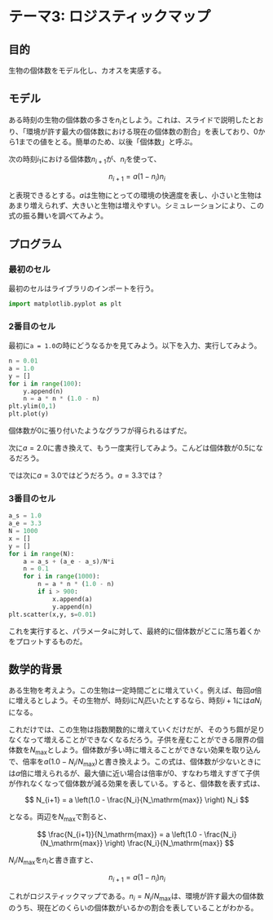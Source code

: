 # テーマ3: ロジスティックマップ

## 目的

生物の個体数をモデル化し、カオスを実感する。

## モデル

ある時刻の生物の個体数の多さを$n_i$としよう。これは、スライドで説明したとおり、「環境が許す最大の個体数における現在の個体数の割合」を表しており、0から1までの値をとる。簡単のため、以後「個体数」と呼ぶ。

次の時刻$i_1$における個体数$n_{i+1}$が、$n_i$を使って、

$$
n_{i+1} = a (1 - n_i) n_i
$$

と表現できるとする。$a$は生物にとっての環境の快適度を表し、小さいと生物はあまり増えられず、大きいと生物は増えやすい。シミュレーションにより、この式の振る舞いを調べてみよう。

## プログラム

### 最初のセル

最初のセルはライブラリのインポートを行う。

```py
import matplotlib.pyplot as plt
```

### 2番目のセル

最初に`a = 1.0`の時にどうなるかを見てみよう。以下を入力、実行してみよう。

```py
n = 0.01
a = 1.0
y = []
for i in range(100):
    y.append(n)
    n = a * n * (1.0 - n)
plt.ylim(0,1)
plt.plot(y)
```

個体数が0に張り付いたようなグラフが得られるはずだ。

次に$a=2.0$に書き換えて、もう一度実行してみよう。こんどは個体数が$0.5$になるだろう。

では次に$a=3.0$ではどうだろう。$a=3.3$では？

### 3番目のセル

```py
a_s = 1.0
a_e = 3.3
N = 1000
x = []
y = []
for i in range(N):
    a = a_s + (a_e - a_s)/N*i
    n = 0.1
    for i in range(1000):
        n = a * n * (1.0 - n)
        if i > 900:
            x.append(a)
            y.append(n)
plt.scatter(x,y, s=0.01)
```

これを実行すると、パラメータ`a`に対して、最終的に個体数がどこに落ち着くかをプロットするものだ。

## 数学的背景

ある生物を考えよう。この生物は一定時間ごとに増えていく。例えば、毎回$a$倍に増えるとしよう。その生物が、時刻$i$に$N_i$匹いたとするなら、時刻$i+1$には$a N_i$になる。

これだけでは、この生物は指数関数的に増えていくだけだが、そのうち餌が足りなくなって増えることができなくなるだろう。子供を産むことができる限界の個体数を$N_\mathrm{max}$としよう。個体数が多い時に増えることができない効果を取り込んで、倍率を$a (1.0 - N_i/N_\mathrm{max})$と書き換えよう。この式は、個体数が少ないときには$a$倍に増えられるが、最大値に近い場合は倍率が0、すなわち増えすぎて子供が作れなくなって個体数が減る効果を表している。すると、個体数を表す式は、

$$
N_{i+1} = a \left(1.0 - \frac{N_i}{N_\mathrm{max}} \right) N_i
$$

となる。両辺を$N_\mathrm{max}$で割ると、

$$
\frac{N_{i+1}}{N_\mathrm{max}} = a \left(1.0 - \frac{N_i}{N_\mathrm{max}} \right) \frac{N_i}{N_\mathrm{max}}
$$

$N_i/N_\mathrm{max}$を$n_i$と書き直すと、

$$
n_{i+1} = a (1 - n_i) n_i
$$

これがロジスティックマップである。$n_i = N_i/N_\mathrm{max}$は、環境が許す最大の個体数のうち、現在どのくらいの個体数がいるかの割合を表していることがわかる。
